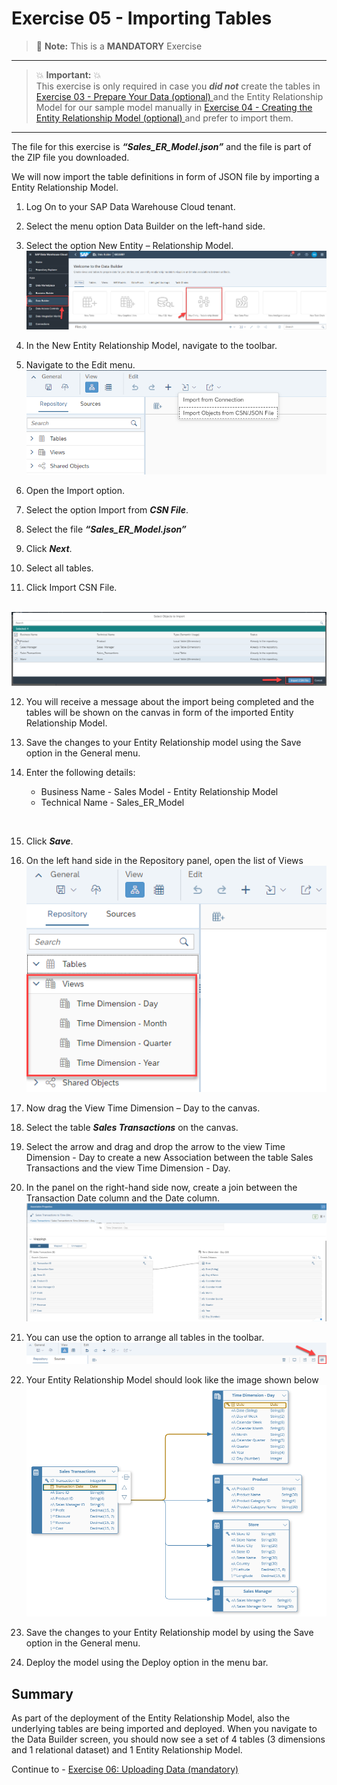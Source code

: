 # Exercise 05 - Importing Tables

> :memo: **Note:** This is a <strong>MANDATORY</strong>  Exercise

---

> :boom: **Important:** :boom: <br>
This exercise is only required in case you ***did not*** create the tables in [Exercise 03 - Prepare Your Data (optional) ](../ex03/README.md) and the Entity Relationship Model for our sample model manually in [Exercise 04 - Creating the Entity Relationship Model (optional) ](../ex04/README.md) and prefer to import them.

---

The file for this exercise is ***“Sales_ER_Model.json”*** and the file is part of the ZIP file you downloaded.

We will now import the table definitions in form of JSON file by importing a Entity Relationship Model.
1. Log On to your SAP Data Warehouse Cloud tenant.
2. Select the menu option Data Builder on the left-hand side.
3. Select the option New Entity – Relationship Model.
<br>![](images/00_00_0041.png) 

4. In the New Entity Relationship Model, navigate to the toolbar.

5. Navigate to the Edit menu.
<br>![](images/00_00_0051.png) 

6. Open the Import option.
7. Select the option Import from ***CSN File***.
8. Select the file ***“Sales_ER_Model.json”***
9. Click ***Next***.
10. Select all tables.
11. Click Import CSN File.

<br>![](images/00_00_0052.png) 

12. You will receive a message about the import being completed and the tables will be shown on the canvas in form of the imported Entity Relationship Model.

13. Save the changes to your Entity Relationship model using the Save option in the General menu.

14. Enter the following details:<br><ul><li>Business Name - Sales Model - Entity Relationship Model</li><li>Technical Name - Sales_ER_Model
<br>  
  
15. Click ***Save***.

16. On the left hand side in the Repository panel, open the list of Views
<br>![](images/00_00_0049.png) 

17. Now drag the View Time Dimension – Day to the canvas.
18. Select the table ***Sales Transactions*** on the canvas.
19. Select the arrow and drag and drop the arrow to the view Time Dimension - Day to create a new Association between the table Sales Transactions and the view Time Dimension - Day.
20. In the panel on the right-hand side now, create a join between the Transaction Date column and the Date column.
<br>![](images/00_00_0410.png) 

21. You can use the option to arrange all tables in the toolbar.
<br>![](images/00_00_0411.png) 

22. Your Entity Relationship Model should look like the image shown below
<br>![](images/00_00_0412.png) 

23. Save the changes to your Entity Relationship model by using the Save option in the General menu.
24. Deploy the model using the Deploy option in the menu bar.

## Summary

As part of the deployment of the Entity Relationship Model, also the underlying tables are being imported and deployed. When you navigate to the Data Builder screen, you should now see a set of 4 tables (3 dimensions and 1 relational dataset) and 1 Entity Relationship Model.

Continue to - [Exercise 06: Uploading Data (mandatory) ](../ex06/README.md)
